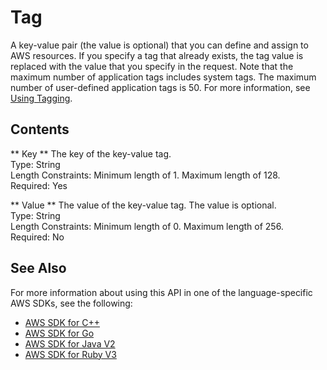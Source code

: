 # Tag<a name="API_Tag"></a>

A key\-value pair \(the value is optional\) that you can define and assign to AWS resources\. If you specify a tag that already exists, the tag value is replaced with the value that you specify in the request\. Note that the maximum number of application tags includes system tags\. The maximum number of user\-defined application tags is 50\. For more information, see [Using Tagging](https://docs.aws.amazon.com/kinesisanalytics/latest/dev/how-tagging.html)\.

## Contents<a name="API_Tag_Contents"></a>

 ** Key **   <a name="analytics-Type-Tag-Key"></a>
The key of the key\-value tag\.  
Type: String  
Length Constraints: Minimum length of 1\. Maximum length of 128\.  
Required: Yes

 ** Value **   <a name="analytics-Type-Tag-Value"></a>
The value of the key\-value tag\. The value is optional\.  
Type: String  
Length Constraints: Minimum length of 0\. Maximum length of 256\.  
Required: No

## See Also<a name="API_Tag_SeeAlso"></a>

For more information about using this API in one of the language\-specific AWS SDKs, see the following:
+  [AWS SDK for C\+\+](https://docs.aws.amazon.com/goto/SdkForCpp/kinesisanalytics-2015-08-14/Tag) 
+  [AWS SDK for Go](https://docs.aws.amazon.com/goto/SdkForGoV1/kinesisanalytics-2015-08-14/Tag) 
+  [AWS SDK for Java V2](https://docs.aws.amazon.com/goto/SdkForJavaV2/kinesisanalytics-2015-08-14/Tag) 
+  [AWS SDK for Ruby V3](https://docs.aws.amazon.com/goto/SdkForRubyV3/kinesisanalytics-2015-08-14/Tag) 